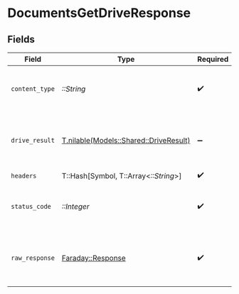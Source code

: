 # DocumentsGetDriveResponse


## Fields

| Field                                                                        | Type                                                                         | Required                                                                     | Description                                                                  |
| ---------------------------------------------------------------------------- | ---------------------------------------------------------------------------- | ---------------------------------------------------------------------------- | ---------------------------------------------------------------------------- |
| `content_type`                                                               | *::String*                                                                   | :heavy_check_mark:                                                           | HTTP response content type for this operation                                |
| `drive_result`                                                               | [T.nilable(Models::Shared::DriveResult)](../../models/shared/driveresult.md) | :heavy_minus_sign:                                                           | The drive with the given identifier was retrieved.                           |
| `headers`                                                                    | T::Hash[Symbol, T::Array<*::String*>]                                        | :heavy_check_mark:                                                           | N/A                                                                          |
| `status_code`                                                                | *::Integer*                                                                  | :heavy_check_mark:                                                           | HTTP response status code for this operation                                 |
| `raw_response`                                                               | [Faraday::Response](https://www.rubydoc.info/gems/faraday/Faraday/Response)  | :heavy_check_mark:                                                           | Raw HTTP response; suitable for custom response parsing                      |